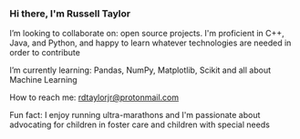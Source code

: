 ### Hi there, I'm Russell Taylor

I’m looking to collaborate on: open source projects. I'm proficient in C++, Java, and Python, and happy to learn whatever technologies are needed in order to contribute

I’m currently learning: Pandas, NumPy, Matplotlib, Scikit and all about Machine Learning

How to reach me: rdtaylorjr@protonmail.com

Fun fact: I enjoy running ultra-marathons and I'm passionate about advocating for children in foster care and children with special needs

<!--
**rdtaylorjr/rdtaylorjr** is a ✨ _special_ ✨ repository because its `README.md` (this file) appears on your GitHub profile.

Here are some ideas to get you started:
- 🔭 I’m currently working on a machine learning 
- 🤔 I’m looking for help with ...
- 💬 Ask me about ...
- 📫 How to reach me: ...
- 😄 Pronouns: ...

-->
